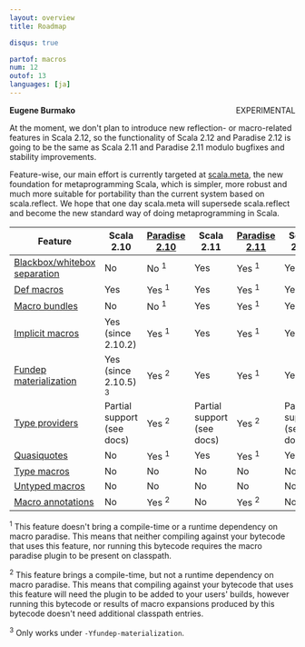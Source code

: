 ```yaml
---
layout: overview
title: Roadmap

disqus: true

partof: macros
num: 12
outof: 13
languages: [ja]
---
```


<span class="label warning" style="float: right;">EXPERIMENTAL</span>

**Eugene Burmako**

At the moment, we don't plan to introduce new reflection- or macro-related features in Scala 2.12,
so the functionality of Scala 2.12 and Paradise 2.12 is going to be the same as Scala 2.11 and Paradise 2.11
modulo bugfixes and stability improvements.

Feature-wise, our main effort is currently targeted at [scala.meta](http://scalameta.org),
the new foundation for metaprogramming Scala, which is simpler, more robust and much more suitable for portability
than the current system based on scala.reflect. We hope that one day scala.meta will supersede scala.reflect
and become the new standard way of doing metaprogramming in Scala.

| Feature                                                                           | Scala 2.10                      | [Paradise 2.10](/overviews/macros/paradise.html) | Scala 2.11                 | [Paradise 2.11](/overviews/macros/paradise.html) | Scala 2.12                  | [Paradise 2.12](/overviews/macros/paradise.html) |
|-----------------------------------------------------------------------------------|---------------------------------|--------------------------------------------------|----------------------------|--------------------------------------------------|-----------------------------|--------------------------------------------------|
| [Blackbox/whitebox separation](/overviews/macros/blackbox-whitebox.html)          | No                              | No  <sup>1</sup>                                 | Yes                        | Yes <sup>1</sup>                                 | Yes                         | Yes <sup>1</sup>                                 |
| [Def macros](/overviews/macros/overview.html)                                     | Yes                             | Yes <sup>1</sup>                                 | Yes                        | Yes <sup>1</sup>                                 | Yes                         | Yes <sup>1</sup>                                 |
| [Macro bundles](/overviews/macros/bundles.html)                                   | No                              | No  <sup>1</sup>                                 | Yes                        | Yes <sup>1</sup>                                 | Yes                         | Yes <sup>1</sup>                                 |
| [Implicit macros](/overviews/macros/implicits.html)                               | Yes (since 2.10.2)              | Yes <sup>1</sup>                                 | Yes                        | Yes <sup>1</sup>                                 | Yes                         | Yes <sup>1</sup>                                 |
| [Fundep materialization](/overviews/macros/implicits.html#fundep_materialization) | Yes (since 2.10.5) <sup>3</sup> | Yes <sup>2</sup>                                 | Yes                        | Yes <sup>1</sup>                                 | Yes                         | Yes <sup>1</sup>                                 |
| [Type providers](/overviews/macros/typeproviders.html)                            | Partial support (see docs)      | Yes <sup>2</sup>                                 | Partial support (see docs) | Yes <sup>2</sup>                                 | Partial support (see docs)  | Yes <sup>2</sup>                                 |
| [Quasiquotes](/overviews/quasiquotes/intro.html)                                 | No                              | Yes <sup>1</sup>                                 | Yes                        | Yes <sup>1</sup>                                 | Yes                         | Yes <sup>1</sup>                                 |
| [Type macros](/overviews/macros/typemacros.html)                                  | No                              | No                                               | No                         | No                                               | No                          | No                                               |
| [Untyped macros](/overviews/macros/untypedmacros.html)                            | No                              | No                                               | No                         | No                                               | No                          | No                                               |
| [Macro annotations](/overviews/macros/annotations.html)                           | No                              | Yes <sup>2</sup>                                 | No                         | Yes <sup>2</sup>                                 | No                          | Yes <sup>2</sup>                                 |

<p><sup>1</sup> This feature doesn't bring a compile-time or a runtime dependency on macro paradise. This means that neither compiling against your bytecode that uses this feature, nor running this bytecode requires the macro paradise plugin to be present on classpath.</p>
<p><sup>2</sup> This feature brings a compile-time, but not a runtime dependency on macro paradise. This means that compiling against your bytecode that uses this feature will need the plugin to be added to your users' builds, however running this bytecode or results of macro expansions produced by this bytecode doesn't need additional classpath entries.</p>
<p><sup>3</sup> Only works under <code>-Yfundep-materialization</code>.</p>
